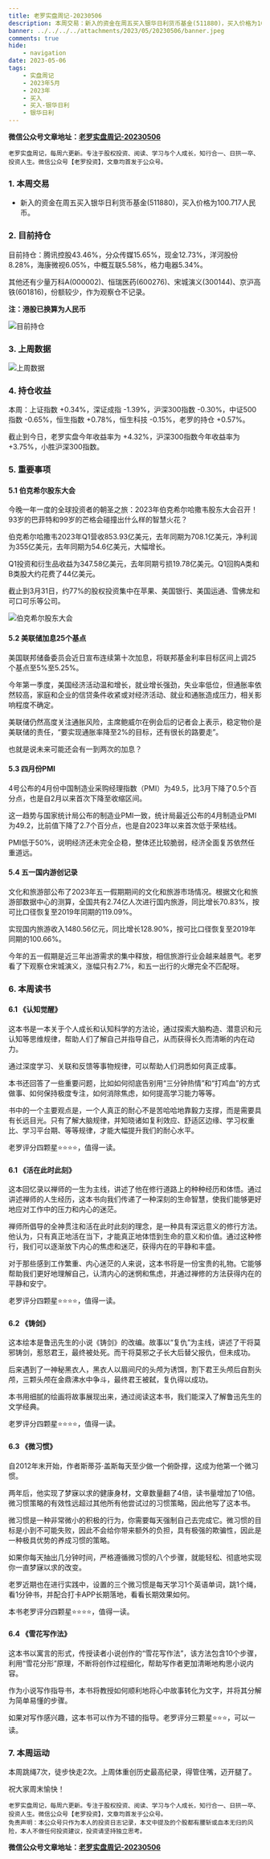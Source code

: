 ```yaml
---
title: 老罗实盘周记-20230506
description: 本周交易：新入的资金在周五买入银华日利货币基金(511880)，买入价格为100.717人民币。目前持仓：腾讯控股43.46%，分众传媒15.65%，现金12.73%，洋河股份8.28%，海康微视6.05%，中概互联5.58%，格力电器5.34%。其他还有少量万科A(000002)、恒瑞医药(600276)、宋城演义(300144)、京沪高铁(601816)，份额较少，作为观察仓不记录。
banner: ../../../../attachments/2023/05/20230506/banner.jpeg
comments: true
hide:
    - navigation
date: 2023-05-06
tags:
    - 实盘周记
    - 2023年5月
    - 2023年
    - 买入
    - 买入-银华日利
    - 银华日利
---
```


__微信公众号文章地址：[老罗实盘周记-20230506](https://mp.weixin.qq.com/s/USqRDIlT3X2zSyzCtibvaw)__

```
老罗实盘周记，每周六更新。专注于股权投资、阅读、学习与个人成长，知行合一、日拱一卒、投资人生。微信公众号【老罗投资】，文章均首发于公众号。
```

### 1. 本周交易

+ 新入的资金在周五买入银华日利货币基金(511880)，买入价格为100.717人民币。

### 2. 目前持仓

目前持仓：腾讯控股43.46%，分众传媒15.65%，现金12.73%，洋河股份8.28%，海康微视6.05%，中概互联5.58%，格力电器5.34%。

其他还有少量万科A(000002)、恒瑞医药(600276)、宋城演义(300144)、京沪高铁(601816)，份额较少，作为观察仓不记录。

**注：港股已换算为人民币**

![目前持仓](../../../attachments/2023/05/20230506/1.png)

### 3. 上周数据

![上周数据](../../../attachments/2023/05/20230506/2.png)

### 4. 持仓收益

本周：上证指数 +0.34%，深证成指 -1.39%，沪深300指数 -0.30%，中证500指数 -0.65%，恒生指数 +0.78%，恒生科技 -0.15%，老罗的持仓 <span class="red">+0.57%</span>。

截止到今日，老罗实盘今年收益率为 <span class="red">+4.32%</span>，沪深300指数今年收益率为 <span class="red">+3.75%</span>，小胜沪深300指数。

### 5. 重要事项

#### 5.1 伯克希尔股东大会

今晚一年一度的全球投资者的朝圣之旅：2023年伯克希尔哈撒韦股东大会召开！93岁的巴菲特和99岁的芒格会碰撞出什么样的智慧火花？

伯克希尔哈撒韦2023年Q1营收853.93亿美元，去年同期为708.1亿美元，净利润为355亿美元，去年同期为54.6亿美元，大幅增长。

Q1投资和衍生品收益为347.58亿美元，去年同期亏损19.78亿美元。Q1回购A类和B类股大约花费了44亿美元。

截止到3月31日，约77%的股权投资集中在苹果、美国银行、美国运通、雪佛龙和可口可乐等公司。

![伯克希尔股东大会](../../../attachments/2023/05/20230506/3.jpeg)

#### 5.2 美联储加息25个基点

美国联邦储备委员会近日宣布连续第十次加息，将联邦基金利率目标区间上调25个基点至5%至5.25%。

今年第一季度，美国经济活动温和增长，就业增长强劲，失业率低位，但通胀率依然较高，家庭和企业的信贷条件收紧或对经济活动、就业和通胀造成压力，相关影响程度不确定。

美联储仍然高度关注通胀风险，主席鲍威尔在例会后的记者会上表示，稳定物价是美联储的责任，“要实现通胀率降至2%的目标，还有很长的路要走”。

也就是说未来可能还会有一到两次的加息？

#### 5.3 四月份PMI

4号公布的4月份中国制造业采购经理指数（PMI）为49.5，比3月下降了0.5个百分点，也是自2月以来首次下降至收缩区间。

这一趋势与国家统计局公布的制造业PMI一致，统计局最近公布的4月制造业PMI为49.2，比前值下降了2.7个百分点，也是自2023年以来首次低于荣枯线。

PMI低于50%，说明经济还未完全企稳，整体还比较脆弱，经济全面复苏依然任重道远。

#### 5.4 五一国内游创记录

文化和旅游部公布了2023年五一假期期间的文化和旅游市场情况。根据文化和旅游部数据中心的测算，全国共有2.74亿人次进行国内旅游，同比增长70.83%，按可比口径恢复至2019年同期的119.09%。

实现国内旅游收入1480.56亿元，同比增长128.90%，按可比口径恢复至2019年同期的100.66%。

今年的五一假期是近三年出游需求的集中释放，相信旅游行业会越来越景气。老罗看了下观察仓宋城演义，涨幅只有2.7%，和五一出行的火爆完全不匹配呀。

### 6. 本周读书

#### 6.1 《认知觉醒》

这本书是一本关于个人成长和认知科学的方法论，通过探索大脑构造、潜意识和元认知等思维规律，帮助人们了解自己并指导自己，从而获得长久而清晰的内在动力。

通过深度学习、关联和反馈等事物规律，可以帮助人们洞悉如何真正成事。

本书还回答了一些重要问题，比如如何彻底告别用“三分钟热情”和“打鸡血”的方式做事、如何保持极度专注，如何消除焦虑，如何提高学习能力等等。

书中的一个主要观点是，一个人真正的耐心不是苦哈哈地靠毅力支撑，而是需要具有长远目光。只有了解大脑规律，并知晓诸如复利效应、舒适区边缘、学习权重比、学习平台期、等等规律，才能大幅提升我们的耐心水平。

老罗评分四颗星⭐️⭐️⭐️⭐️，值得一读。

#### 6.1 《活在此时此刻》

这本回忆录以禅师的一生为主线，讲述了他在修行道路上的种种经历和体悟。通过讲述禅师的人生经历，这本书向我们传递了一种深刻的生命智慧，使我们能够更好地应对工作中的压力和内心的迷茫。

禅师所倡导的全神贯注和活在此时此刻的理念，是一种具有深远意义的修行方法。他认为，只有真正地活在当下，才能真正地体悟到生命的意义和价值。通过这种修行，我们可以逐渐放下内心的焦虑和迷茫，获得内在的平静和丰盛。

对于那些感到工作繁重、内心迷茫的人来说，这本书将是一份宝贵的礼物。它能够帮助我们更好地理解自己，认清内心的迷惘和焦虑，并通过禅修的方法获得内在的平静和安宁。

老罗评分四颗星⭐️⭐️⭐️⭐️，值得一读。

#### 6.2 《铸剑》

这本绘本是鲁迅先生的小说《铸剑》的改编。故事以“复仇”为主线，讲述了干将莫邪铸剑，惹怒君王，最终被处死。而干将莫邪之子长大后替父报仇，但未成功。

后来遇到了一神秘黑衣人，黑衣人以眉间尺的头颅为诱饵，割下君王头颅后自割头颅，三颗头颅在金鼎沸水中争斗，最终君王被弑，复仇得以成功。

本书用细腻的绘画将故事展现出来，通过阅读这本书，我们能深入了解鲁迅先生的文学经典。

老罗评分四颗星⭐️⭐️⭐️⭐️，值得一读。

#### 6.3 《微习惯》

自2012年末开始，作者斯蒂芬·盖斯每天至少做一个俯卧撑，这成为他第一个微习惯。

两年后，他实现了梦寐以求的健康身材，文章数量翻了4倍，读书量增加了10倍。微习惯策略的有效性远超过其他所有他尝试过的习惯策略，因此他写了这本书。

微习惯是一种非常微小的积极的行为，你需要每天强制自己去完成它。微习惯的目标是小到不可能失败，因此不会给你带来额外的负担，具有极强的欺骗性，因此是一种极具优势的养成习惯的策略。

如果你每天抽出几分钟时间，严格遵循微习惯的八个步骤，就能轻松、彻底地实现你一直梦寐以求的改变。

老罗近期也在进行实践中，设置的三个微习惯是每天学习1个英语单词，跳1个绳，看1分钟书，并配合打卡APP长期落地，看看长期效果如何。

本书老罗评分四颗星⭐️⭐️⭐️⭐️，值得一读。

#### 6.4 《雪花写作法》

这本书以寓言的形式，传授读者小说创作的“雪花写作法”，该方法包含10个步骤，利用“雪花分形”原理，不断将创作过程细化，帮助写作者更加清晰地构思小说内容。

作为小说写作指导书，本书将教授如何顺利地将心中故事转化为文字，并将其分解为简单易懂的步骤。

如果对写作感兴趣，这本书可以作为不错的指导。老罗评分三颗星⭐️⭐️⭐️，可以一读。

### 7. 本周运动

本周跳绳7次，徒步快走2次。上周体重创历史最高纪录，得管住嘴，迈开腿了。

祝大家周末愉快！

```
老罗实盘周记，每周六更新。专注于股权投资、阅读、学习与个人成长，知行合一、日拱一卒、投资人生。微信公众号【老罗投资】，文章均首发于公众号。
免责声明：本公众号只作为本人的投资日志记录，本文中提及的个股都有腰斩或血本无归的风险，本人不做任何投资建议，投资请坚持独立思考。
```

__微信公众号文章地址：[老罗实盘周记-20230506](https://mp.weixin.qq.com/s/USqRDIlT3X2zSyzCtibvaw)__